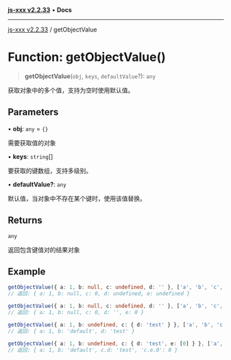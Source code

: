 [**js-xxx v2.2.33**](../README.md) • **Docs**

***

[js-xxx v2.2.33](../README.md) / getObjectValue

# Function: getObjectValue()

> **getObjectValue**(`obj`, `keys`, `defaultValue`?): `any`

获取对象中的多个值，支持为空时使用默认值。

## Parameters

• **obj**: `any` = `{}`

需要获取值的对象

• **keys**: `string`[]

要获取的键数组，支持多级别。

• **defaultValue?**: `any`

默认值，当对象中不存在某个键时，使用该值替换。

## Returns

`any`

返回包含键值对的结果对象

## Example

```ts
getObjectValue({ a: 1, b: null, c: undefined, d: '' }, ['a', 'b', 'c', 'd', 'e']);
// 返回: { a: 1, b: null, c: 0, d: undefined, e: undefined }

getObjectValue({ a: 1, b: null, c: undefined, d: '' }, ['a', 'b', 'c', 'd', 'e'], 0);
// 返回: { a: 1, b: null, c: 0, d: '', e: 0 }

getObjectValue({ a: 1, b: undefined, c: { d: 'test' } }, ['a', 'b', 'c.d'], 'default');
// 返回: { a: 1, b: 'default', d: 'test' }

getObjectValue({ a: 1, b: undefined, c: { d: 'test', e: [0] } }, ['a', 'b', 'c.d', 'c.e.0'], 'default');
// 返回: { a: 1, b: 'default', c.d: 'test', 'c.e.0': 0 }
```
